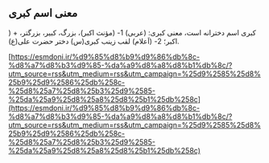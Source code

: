 ## معنی اسم کبری


کبری اسم دخترانه است، معنی کبری: (عربی) 1- (مؤنث اکبر)، بزرگ، کبیر، بزرگتر، + ( اکبر؛ 2- (اَعلام) لقب زینب کبری(س) دختر حضرت علی(ع).

[https://esmdoni.ir/%d9%85%d8%b9%d9%86%db%8c-%d8%a7%d8%b3%d9%85-%da%a9%d8%a8%d8%b1%db%8c/?utm_source=rss&utm_medium=rss&utm_campaign=%25d9%2585%25d8%25b9%25d9%2586%25db%258c-%25d8%25a7%25d8%25b3%25d9%2585-%25da%25a9%25d8%25a8%25d8%25b1%25db%258c](https://esmdoni.ir/%d9%85%d8%b9%d9%86%db%8c-%d8%a7%d8%b3%d9%85-%da%a9%d8%a8%d8%b1%db%8c/?utm_source=rss&utm_medium=rss&utm_campaign=%25d9%2585%25d8%25b9%25d9%2586%25db%258c-%25d8%25a7%25d8%25b3%25d9%2585-%25da%25a9%25d8%25a8%25d8%25b1%25db%258c) 